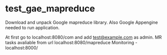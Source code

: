 # test_gae_mapreduce

Download and unpack Google mapreduce library.
Also Google Appengine needed to run application.

At first go to localhost:8080/com and add test@example.com as admin.
MR tasks avaliable from url localhost:8080/mapreduce
Monitoring - localhost:8000/
